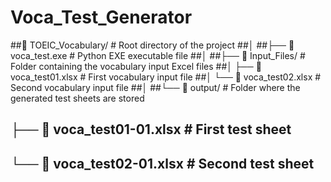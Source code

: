 # Voca_Test_Generator

##📁 TOEIC_Vocabulary/            # Root directory of the project
##│
##├── 📄 voca_test.exe             # Python EXE executable file
##│
##├── 📁 Input_Files/              # Folder containing the vocabulary input Excel files
##│   ├── 📄 voca_test01.xlsx       # First vocabulary input file
##│   └── 📄 voca_test02.xlsx       # Second vocabulary input file
##│
##└── 📁 output/                   # Folder where the generated test sheets are stored
##    ├── 📄 voca_test01-01.xlsx    # First test sheet
##    └── 📄 voca_test02-01.xlsx    # Second test sheet
